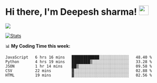 # Hi there, I'm Deepesh sharma! <img src="https://raw.githubusercontent.com/MartinHeinz/MartinHeinz/master/wave.gif" width="30px">

![](https://camo.githubusercontent.com/992babdffd8c74a1502de375fbdf7e4d54773242/68747470733a2f2f6d656469612e67697068792e636f6d2f6d656469612f53576f536b4e36447854737a71494b4571762f67697068792e676966)

[![Stats](https://github-readme-stats.vercel.app/api?username=deepeshhsharma&show_icons=true&theme=radical)](https://github-readme-stats.vercel.app/api?username=deepeshhsharma&show_icons=true&theme=radical)&nbsp; &nbsp; &nbsp; &nbsp; &nbsp; &nbsp; &nbsp; &nbsp; &nbsp; &nbsp; 

📊 **My Coding Time this week:**
<!--START_SECTION:waka-->
```text
JavaScript   6 hrs 16 mins   ████████████░░░░░░░░░░░░░   48.40 % 
Python       4 hrs 19 mins   ████████▒░░░░░░░░░░░░░░░░   33.28 % 
JSON         1 hr 14 mins    ██▒░░░░░░░░░░░░░░░░░░░░░░   09.58 % 
CSV          22 mins         ▓░░░░░░░░░░░░░░░░░░░░░░░░   02.88 % 
HTML         19 mins         ▓░░░░░░░░░░░░░░░░░░░░░░░░   02.56 % 
```
<!--END_SECTION:waka-->
